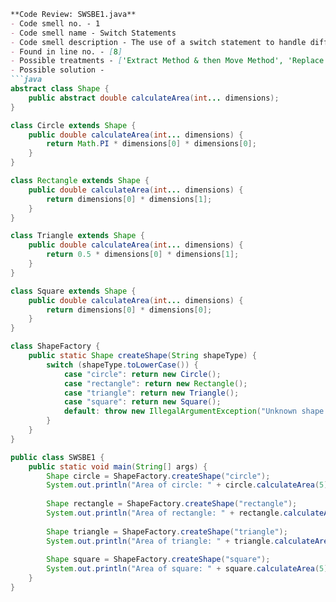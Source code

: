 ```markdown
**Code Review: SWSBE1.java**
- Code smell no. - 1
- Code smell name - Switch Statements
- Code smell description - The use of a switch statement to handle different shapes in calculating areas creates a type code situation where any additional shape will require modifying the existing code structure.
- Found in line no. - [8]
- Possible treatments - ['Extract Method & then Move Method', 'Replace Type Code with Subclasses or Replace Type Code with State/Strategy', 'Replace Conditional with Polymorphism', 'Replace Parameter with Explicit Methods', 'Introduce Null Object']
- Possible solution - 
```java
abstract class Shape {
    public abstract double calculateArea(int... dimensions);
}

class Circle extends Shape {
    public double calculateArea(int... dimensions) {
        return Math.PI * dimensions[0] * dimensions[0];
    }
}

class Rectangle extends Shape {
    public double calculateArea(int... dimensions) {
        return dimensions[0] * dimensions[1];
    }
}

class Triangle extends Shape {
    public double calculateArea(int... dimensions) {
        return 0.5 * dimensions[0] * dimensions[1];
    }
}

class Square extends Shape {
    public double calculateArea(int... dimensions) {
        return dimensions[0] * dimensions[0];
    }
}

class ShapeFactory {
    public static Shape createShape(String shapeType) {
        switch (shapeType.toLowerCase()) {
            case "circle": return new Circle();
            case "rectangle": return new Rectangle();
            case "triangle": return new Triangle();
            case "square": return new Square();
            default: throw new IllegalArgumentException("Unknown shape type");
        }
    }
}

public class SWSBE1 {
    public static void main(String[] args) {
        Shape circle = ShapeFactory.createShape("circle");
        System.out.println("Area of circle: " + circle.calculateArea(5));
        
        Shape rectangle = ShapeFactory.createShape("rectangle");
        System.out.println("Area of rectangle: " + rectangle.calculateArea(5, 10));
        
        Shape triangle = ShapeFactory.createShape("triangle");
        System.out.println("Area of triangle: " + triangle.calculateArea(5, 10));
        
        Shape square = ShapeFactory.createShape("square");
        System.out.println("Area of square: " + square.calculateArea(5));
    }
}
```
```